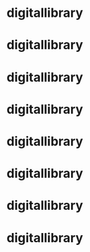 # digitallibrary
# digitallibrary
# digitallibrary
# digitallibrary
# digitallibrary
# digitallibrary
# digitallibrary
# digitallibrary
